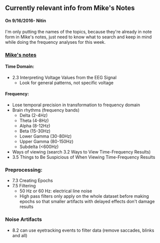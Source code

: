 ## Currently relevant info from Mike's Notes
#### On 9/16/2016- Nitin

I'm only putting the names of the topics, because they're already in note form in Mike's notes, just need to know what to search and keep in mind while doing the frequency analyses for this week.

### [Mike's notes](http://upward-spiral-science.github.io/orange-panda/AnalyzingNeuralTimeSeriesData_Week02.pdf)


#### Time Domain:
- 2.3 Interpreting Voltage Values from the EEG Signal
    - Look for general patterns, not specific voltage

#### Frequency:
- Lose temporal precision in transformation to frequency domain
- Brain rhythms (frequency bands)
	- Delta (2-4Hz)
	- Theta (4-8Hz)
	- Alpha (8-12Hz)
	- Beta (15-30Hz)
	- Lower Gamma (30-80Hz)
	- Upper Gamma (80-150Hz)
	- Subdelta (<600Hz)
- Ways of viewing (search 3.2 Ways to View Time-Frequency Results)
- 3.5 Things to Be Suspicious of When Viewing Time-Frequency
Results

### Preprocessing:
- 7.3 Creating Epochs
- 7.5 Filtering
	- 50 Hz or 60 Hz: electrical line noise
	- High pass filters only apply on the whole dataset before making epochs so that smaller artifacts with delayed effects don't damage results

### Noise Artifacts
- 8.2 can use eyetracking events to filter data (remove saccades, blinks and all)
